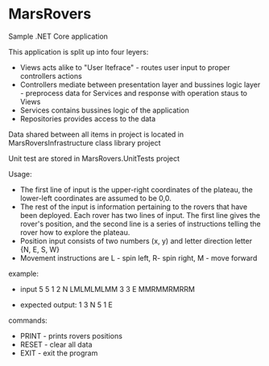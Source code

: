 # MarsRovers
Sample .NET Core application

This application is split up into four leyers:
- Views acts alike to "User Itefrace" - routes user input to proper controllers actions
- Controllers mediate between presentation layer and bussines logic layer - preprocess data for Services and response with operation staus to Views
- Services contains bussines logic of the application
- Repositories provides access to the data

Data shared between all items in project is located in MarsRoversInfrastructure class library project

Unit test are stored in MarsRovers.UnitTests project

Usage:
- The first line of input is the upper-right coordinates of the plateau, the lower-left coordinates are assumed to be 0,0.
- The rest of the input is information pertaining to the rovers that have been deployed. Each rover has two lines of input. The first line gives the rover's position, and the second line is a series of instructions telling the rover how to explore the plateau.
- Position input consists of two numbers (x, y) and letter direction letter {N, E, S, W}
- Movement instructions are L - spin left, R- spin right, M - move forward

example:
- input
5 5
1 2 N
LMLMLMLMM
3 3 E
MMRMMRMRRM

- expected output:
1 3 N
5 1 E

commands:
- PRINT - prints rovers positions
- RESET - clear all data
- EXIT - exit the program
